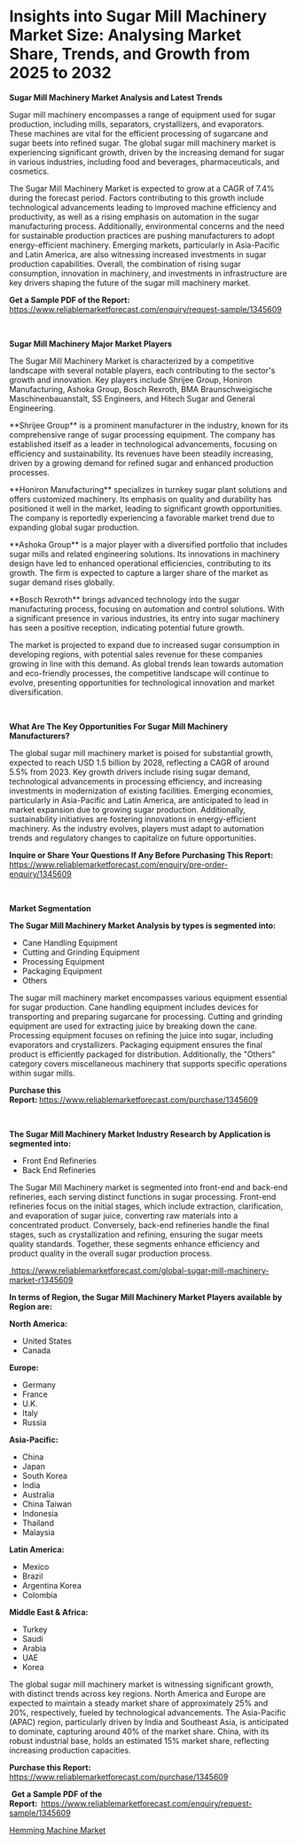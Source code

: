 <p><h1>Insights into Sugar Mill Machinery Market Size: Analysing Market Share, Trends, and Growth from 2025 to 2032</h1></p><p><strong>Sugar Mill Machinery Market Analysis and Latest Trends</strong></p>
<p><p>Sugar mill machinery encompasses a range of equipment used for sugar production, including mills, separators, crystallizers, and evaporators. These machines are vital for the efficient processing of sugarcane and sugar beets into refined sugar. The global sugar mill machinery market is experiencing significant growth, driven by the increasing demand for sugar in various industries, including food and beverages, pharmaceuticals, and cosmetics. </p><p>The Sugar Mill Machinery Market is expected to grow at a CAGR of 7.4% during the forecast period. Factors contributing to this growth include technological advancements leading to improved machine efficiency and productivity, as well as a rising emphasis on automation in the sugar manufacturing process. Additionally, environmental concerns and the need for sustainable production practices are pushing manufacturers to adopt energy-efficient machinery. Emerging markets, particularly in Asia-Pacific and Latin America, are also witnessing increased investments in sugar production capabilities. Overall, the combination of rising sugar consumption, innovation in machinery, and investments in infrastructure are key drivers shaping the future of the sugar mill machinery market.</p></p>
<p><strong>Get a Sample PDF of the Report:&nbsp;</strong> <a href="https://www.reliablemarketforecast.com/enquiry/request-sample/1345609?utm_campaign=2274&utm_medium=2&utm_source=Github&utm_content=ia&utm_term=17022025&utm_id=sugar-mill-machinery">https://www.reliablemarketforecast.com/enquiry/request-sample/1345609</a></p>
<p>&nbsp;</p>
<p><strong>Sugar Mill Machinery Major Market Players</strong></p>
<p><p>The Sugar Mill Machinery Market is characterized by a competitive landscape with several notable players, each contributing to the sector's growth and innovation. Key players include Shrijee Group, Honiron Manufacturing, Ashoka Group, Bosch Rexroth, BMA Braunschweigische Maschinenbauanstalt, SS Engineers, and Hitech Sugar and General Engineering.</p><p>**Shrijee Group** is a prominent manufacturer in the industry, known for its comprehensive range of sugar processing equipment. The company has established itself as a leader in technological advancements, focusing on efficiency and sustainability. Its revenues have been steadily increasing, driven by a growing demand for refined sugar and enhanced production processes.</p><p>**Honiron Manufacturing** specializes in turnkey sugar plant solutions and offers customized machinery. Its emphasis on quality and durability has positioned it well in the market, leading to significant growth opportunities. The company is reportedly experiencing a favorable market trend due to expanding global sugar production.</p><p>**Ashoka Group** is a major player with a diversified portfolio that includes sugar mills and related engineering solutions. Its innovations in machinery design have led to enhanced operational efficiencies, contributing to its growth. The firm is expected to capture a larger share of the market as sugar demand rises globally.</p><p>**Bosch Rexroth** brings advanced technology into the sugar manufacturing process, focusing on automation and control solutions. With a significant presence in various industries, its entry into sugar machinery has seen a positive reception, indicating potential future growth.</p><p>The market is projected to expand due to increased sugar consumption in developing regions, with potential sales revenue for these companies growing in line with this demand. As global trends lean towards automation and eco-friendly processes, the competitive landscape will continue to evolve, presenting opportunities for technological innovation and market diversification.</p></p>
<p>&nbsp;</p>
<p><strong>What Are The Key Opportunities For Sugar Mill Machinery Manufacturers?</strong></p>
<p><p>The global sugar mill machinery market is poised for substantial growth, expected to reach USD 1.5 billion by 2028, reflecting a CAGR of around 5.5% from 2023. Key growth drivers include rising sugar demand, technological advancements in processing efficiency, and increasing investments in modernization of existing facilities. Emerging economies, particularly in Asia-Pacific and Latin America, are anticipated to lead in market expansion due to growing sugar production. Additionally, sustainability initiatives are fostering innovations in energy-efficient machinery. As the industry evolves, players must adapt to automation trends and regulatory changes to capitalize on future opportunities.</p></p>
<p><strong>Inquire or Share Your Questions If Any Before Purchasing This Report:</strong> <a href="https://www.reliablemarketforecast.com/enquiry/pre-order-enquiry/1345609?utm_campaign=2274&utm_medium=2&utm_source=Github&utm_content=ia&utm_term=17022025&utm_id=sugar-mill-machinery">https://www.reliablemarketforecast.com/enquiry/pre-order-enquiry/1345609</a></p>
<p>&nbsp;</p>
<p><strong>Market Segmentation</strong></p>
<p><strong>The Sugar Mill Machinery Market Analysis by types is segmented into:</strong></p>
<p><ul><li>Cane Handling Equipment</li><li>Cutting and Grinding Equipment</li><li>Processing Equipment</li><li>Packaging Equipment</li><li>Others</li></ul></p>
<p><p>The sugar mill machinery market encompasses various equipment essential for sugar production. Cane handling equipment includes devices for transporting and preparing sugarcane for processing. Cutting and grinding equipment are used for extracting juice by breaking down the cane. Processing equipment focuses on refining the juice into sugar, including evaporators and crystallizers. Packaging equipment ensures the final product is efficiently packaged for distribution. Additionally, the "Others" category covers miscellaneous machinery that supports specific operations within sugar mills.</p></p>
<p><strong>Purchase this Report:&nbsp;</strong><a href="https://www.reliablemarketforecast.com/purchase/1345609?utm_campaign=2274&utm_medium=2&utm_source=Github&utm_content=ia&utm_term=17022025&utm_id=sugar-mill-machinery">https://www.reliablemarketforecast.com/purchase/1345609</a></p>
<p>&nbsp;</p>
<p><strong>The Sugar Mill Machinery Market Industry Research by Application is segmented into:</strong></p>
<p><ul><li>Front End Refineries</li><li>Back End Refineries</li></ul></p>
<p><p>The Sugar Mill Machinery market is segmented into front-end and back-end refineries, each serving distinct functions in sugar processing. Front-end refineries focus on the initial stages, which include extraction, clarification, and evaporation of sugar juice, converting raw materials into a concentrated product. Conversely, back-end refineries handle the final stages, such as crystallization and refining, ensuring the sugar meets quality standards. Together, these segments enhance efficiency and product quality in the overall sugar production process.</p></p>
<p><a href="https://www.reliablemarketforecast.com/global-sugar-mill-machinery-market-r1345609?utm_campaign=2274&utm_medium=2&utm_source=Github&utm_content=ia&utm_term=17022025&utm_id=sugar-mill-machinery">&nbsp;https://www.reliablemarketforecast.com/global-sugar-mill-machinery-market-r1345609</a></p>
<p><strong>In terms of Region, the Sugar Mill Machinery Market Players available by Region are:</strong></p>
<p>
    <p> <strong> North America: </strong>
        <ul>
            <li>United States</li>
            <li>Canada</li>
        </ul>
        </p> 
    <p> <strong> Europe: </strong>
        <ul>
            <li>Germany</li>
            <li>France</li>
            <li>U.K.</li>
            <li>Italy</li>
            <li>Russia</li>
        </ul>
        </p> 
    <p> <strong> Asia-Pacific: </strong>
        <ul>
            <li>China</li>
            <li>Japan</li>
            <li>South Korea</li>
            <li>India</li>
            <li>Australia</li>
            <li>China Taiwan</li>
            <li>Indonesia</li>
            <li>Thailand</li>
            <li>Malaysia</li>
        </ul>
        </p> 
    <p> <strong> Latin America: </strong>
        <ul>
            <li>Mexico</li>
            <li>Brazil</li>
            <li>Argentina Korea</li>
            <li>Colombia</li>
        </ul>
        </p> 
    <p> <strong> Middle East & Africa: </strong>
        <ul>
            <li>Turkey</li>
            <li>Saudi</li>
            <li>Arabia</li>
            <li>UAE</li>
            <li>Korea</li>
        </ul>
    </p>
    </p>
<p><p>The global sugar mill machinery market is witnessing significant growth, with distinct trends across key regions. North America and Europe are expected to maintain a steady market share of approximately 25% and 20%, respectively, fueled by technological advancements. The Asia-Pacific (APAC) region, particularly driven by India and Southeast Asia, is anticipated to dominate, capturing around 40% of the market share. China, with its robust industrial base, holds an estimated 15% market share, reflecting increasing production capacities.</p></p>
<p><strong>Purchase this Report: </strong><a href="https://www.reliablemarketforecast.com/purchase/1345609?utm_campaign=2274&utm_medium=2&utm_source=Github&utm_content=ia&utm_term=17022025&utm_id=sugar-mill-machinery">https://www.reliablemarketforecast.com/purchase/1345609</a></p>
<p>&nbsp;<strong>Get a Sample PDF of the Report:&nbsp;&nbsp;</strong><a href="https://www.reliablemarketforecast.com/enquiry/request-sample/1345609?utm_campaign=2274&utm_medium=2&utm_source=Github&utm_content=ia&utm_term=17022025&utm_id=sugar-mill-machinery">https://www.reliablemarketforecast.com/enquiry/request-sample/1345609</a></p>
<p><strong></strong></p>
<p><p><a href="https://github.com/dierdrecrichton210/Market-Research-Report-List-1/blob/main/hemming-machine-market.md?utm_campaign=2274&utm_medium=2&utm_source=Github&utm_content=ia&utm_term=17022025&utm_id=sugar-mill-machinery">Hemming Machine Market</a></p></p>